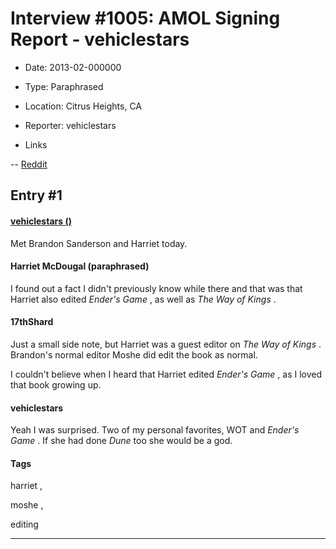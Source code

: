 # Interview #1005: AMOL Signing Report - vehiclestars

- Date: 2013-02-000000

- Type: Paraphrased

- Location: Citrus Heights, CA

- Reporter: vehiclestars

- Links

-- [Reddit](http://www.reddit.com/r/WoT/comments/186f28/met_brandon_sanderson_and_harriet_today/?sort=old)


## Entry #1

#### [vehiclestars ()](http://www.reddit.com/r/WoT/comments/186f28/met_brandon_sanderson_and_harriet_today/c8c2886)

Met Brandon Sanderson and Harriet today.

#### Harriet McDougal (paraphrased)

I found out a fact I didn't previously know while there and that was that Harriet also edited
*Ender's Game*
, as well as
*The Way of Kings*
.

#### 17thShard

Just a small side note, but Harriet was a guest editor on
*The Way of Kings*
. Brandon's normal editor Moshe did edit the book as normal.

I couldn't believe when I heard that Harriet edited
*Ender's Game*
, as I loved that book growing up.

#### vehiclestars

Yeah I was surprised. Two of my personal favorites, WOT and
*Ender's Game*
. If she had done
*Dune*
too she would be a god.

#### Tags

harriet
,

moshe
,

editing


---

